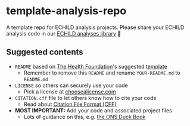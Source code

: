 # template-analysis-repo

A template repo for ECHILD analysis projects. Please share your ECHILD analysis code 
in our [ECHILD analyses library](https://github.com/ECHILD-analyses) 🤗

## Suggested contents

* `README` based on [The Health Foundation](https://www.health.org.uk/)'s
suggested [template](https://github.com/HFAnalyticsLab/README_template)
    * Remember to remove this `README` and rename `YOUR-README.md` to `README.md`
* `LICENSE` so others can securely use your code
    * Pick a license at [choosealicense.com](https://choosealicense.com/)
* `CITATION.cff` file to let others know how to cite your code
    * Read about [Citation File Format (CFF)](https://citation-file-format.github.io/)
* **MOST IMPORTANT:** Add your code and associated project files
    * Lots of guidance on this, e.g.
    [the ONS Duck Book](https://best-practice-and-impact.github.io/qa-of-code-guidance/project_structure.html)
